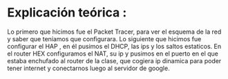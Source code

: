 # Explicación teórica :
Lo primero que hicimos fue el Packet Tracer, para ver el esquema de la red y saber que teníamos que configurara. Lo siguiente que hicimos fue configurar el HAP , en él pusimos el DHCP, las ips y los saltos estaticos. En el router HEX configuramos el NAT, su ip y pusimos en el puerto en el que estaba enchufado al router de la clase, que cogiera ip dinamica para poder tener internet y conectarnos luego al servidor de google.

